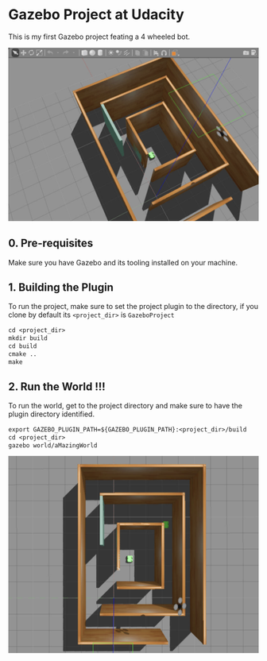 # Gazebo Project at Udacity
This is my first Gazebo project feating a 4 wheeled bot.

![Gazebo Maze](gazebo.png)

## 0. Pre-requisites
Make sure you have Gazebo and its tooling installed on your machine.

## 1. Building the Plugin
To run the project, make sure to set the project plugin to the directory, if you clone by default its ```<project_dir>``` is ```GazeboProject```

```
cd <project_dir>
mkdir build
cd build
cmake ..
make
```

## 2. Run the World !!!

To run the world, get to the project directory and make sure to have the plugin directory identified.

```
export GAZEBO_PLUGIN_PATH=${GAZEBO_PLUGIN_PATH}:<project_dir>/build
cd <project_dir>
gazebo world/aMazingWorld
```

![Gazebo Maze](maze2.png)

